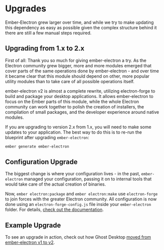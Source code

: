 # Upgrades

Ember-Electron grew larger over time, and while we try to make updating this dependency
as easy as possible given the complex structure behind it there are still a few manual
steps required.

## Upgrading from 1.x to 2.x

First of all: Thank you so much for giving ember-electron a try. As the Electron community
grew bigger, more and more modules emerged that cover parts of the same operations done by
ember-electron - and over time it became clear that this module should depend on other, more
popular utility modules than to take care of all possible operations itself.

ember-electron v2 is almost a complete rewrite, utilizing electron-forge to build and package
your desktop applications. It allows ember-electron to focus on the Ember parts of this
module, while the whole Electron community can work together to polish the creation of installers,
the compilation of small packages, and the developer experience around native modules.

If you are upgrading to version 2.x from 1.x, you will need to make some updates to your
application. The best way to do this is to re-run the blueprint after upgrading
`ember-electron`:

```sh
ember generate ember-electron
```

## Configuration Upgrade
The biggest change is where your configuration lives - in the past, `ember-electron` managed your
configuration, passing it on to internal tools that would take care of the actual creation of
binaries.

Now, `ember electron:package` and `ember electron:make` use `electron-forge` to join forces with
the greater Electron community. All configuration is now done using an `electron-forge-config.js`
file inside your `ember-electron` folder. For details, [check out the documentation](forge-config).

## Example Upgrade
To see an upgrade in action, check out how Ghost Desktop [moved from ember-electron v1 to v2](ghost-pr).

[forge-config]: https://github.com/electron-userland/electron-forge#config
[ghost-pr]: https://github.com/TryGhost/Ghost-Desktop/pull/263
